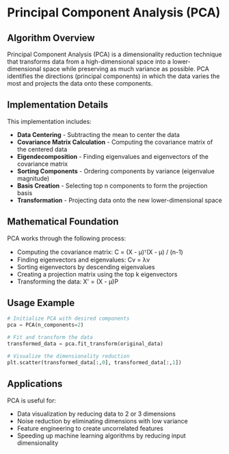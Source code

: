 # Principal Component Analysis (PCA)

## Algorithm Overview

Principal Component Analysis (PCA) is a dimensionality reduction technique that transforms data from a high-dimensional space into a lower-dimensional space while preserving as much variance as possible. PCA identifies the directions (principal components) in which the data varies the most and projects the data onto these components.

## Implementation Details

This implementation includes:

- **Data Centering** - Subtracting the mean to center the data
- **Covariance Matrix Calculation** - Computing the covariance matrix of the centered data
- **Eigendecomposition** - Finding eigenvalues and eigenvectors of the covariance matrix
- **Sorting Components** - Ordering components by variance (eigenvalue magnitude)
- **Basis Creation** - Selecting top n components to form the projection basis
- **Transformation** - Projecting data onto the new lower-dimensional space

## Mathematical Foundation

PCA works through the following process:
- Computing the covariance matrix: C = (X - μ)ᵀ(X - μ) / (n-1)
- Finding eigenvectors and eigenvalues: Cv = λv
- Sorting eigenvectors by descending eigenvalues
- Creating a projection matrix using the top k eigenvectors
- Transforming the data: X' = (X - μ)P

## Usage Example

```python
# Initialize PCA with desired components
pca = PCA(n_components=2)

# Fit and transform the data
transformed_data = pca.fit_transform(original_data)

# Visualize the dimensionality reduction
plt.scatter(transformed_data[:,0], transformed_data[:,1])
```
## Applications
PCA is useful for:

- Data visualization by reducing data to 2 or 3 dimensions
- Noise reduction by eliminating dimensions with low variance
- Feature engineering to create uncorrelated features
- Speeding up machine learning algorithms by reducing input dimensionality
